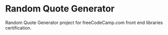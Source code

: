 # Random Quote Generator
 Random Quote Generator project for freeCodeCamp.com front end libraries certification.
